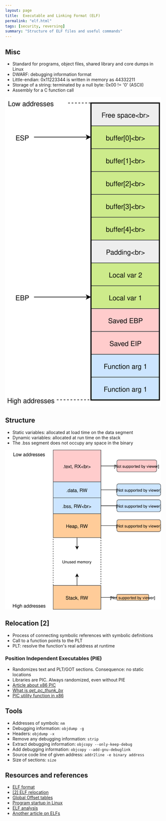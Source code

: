 ```yaml
---
layout: page
title:  Executable and Linking Format (ELF)
permalink: "elf.html"
tags: [security, reversing]
summary: "Structure of ELF files and useful commands"
---
```


## Misc
* Standard for programs, object files, shared library and core dumps in Linux
* DWARF: debugging information format
* Little-endian: 0x11223344 is written in memory as 44332211
* Storage of a string: terminated by a null byte: 0x00 != '0' (ASCII)
* Assembly for a C function call

![stack-layout](/images/C-func-stack-layout-x86.svg)


## Structure
* Static variables: allocated at load time on the data segment
* Dynamic variables: allocated at run time on the stack
* The .bss segment does not occupy any space in the binary

![memory-map](/images/binary-memory-map.svg)



## Relocation [2]
* Process of connecting symbolic references with symbolic definitions
* Call to a function points to the PLT
* PLT: resolve the function's real address at runtime

### Position Independent Executables (PIE)
* Randomizes text and PLT/GOT sections. Consequence: no static locations
* Libraries are PIC. Always randomized, even without PIE
* [Article about x86 PIC](https://ewontfix.com/18/)
* [What is *get_pc_thunk_bx*](https://stackoverflow.com/questions/6679846/what-is-i686-get-pc-thunk-bx-why-do-we-need-this-call)
* [PIC utility function in x86](https://reverseengineering.stackexchange.com/questions/20826/how-does-the-x86-instruction-call-135b-x86-get-pc-thunk-ax-work)


## Tools
* Addresses of symbols: `nm`
* Debugging information: `objdump -g`
* Headers: `objdump -x`
* Remove any debugging information: `strip`
* Extract debugging information: `objcopy --only-keep-debug`
* Add debugging information: `objcopy --add-gnu-debuglink`
* Source code line of given address: `addr2line -e binary address`
* Size of sections: `size`



## Resources and references
* [ELF format](https://greek0.net/elf.html)
* [[2] ELF relocation](https://em386.blogspot.com/2006/10/resolving-elf-relocation-name-symbols.html)
* [Global Offset tables](http://bottomupcs.sourceforge.net/csbu/x3824.htm)
* [Program startup in Linux](http://dbp-consulting.com/tutorials/debugging/linuxProgramStartup.html)
* [ELF analysis](https://linux-audit.com/elf-binaries-on-linux-understanding-and-analysis/)
* [Another article on ELFs](http://fluxius.handgrep.se/2011/10/20/the-art-of-elf-analysises-and-exploitations/)
